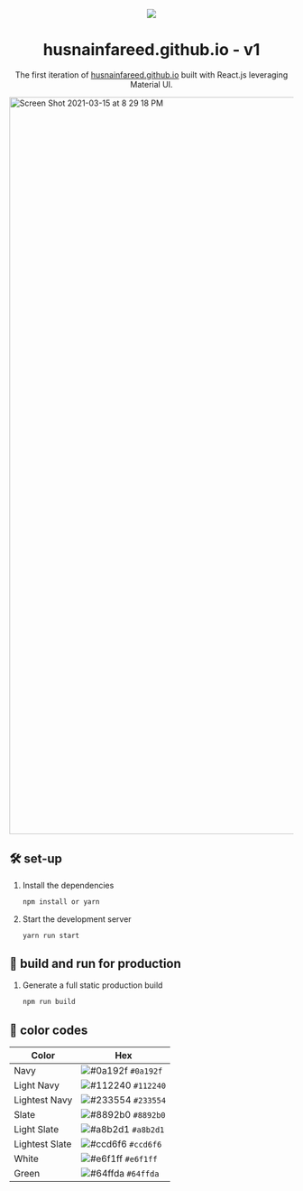 <p align="center">
  <img src="https://img.icons8.com/color/48/000000/magritte.png"/>
</p>
<h1 align="center">
  husnainfareed.github.io - v1
</h1>
<p align="center">
  The first iteration of <a href="https://husnainfareed.github.io" target="_blank">husnainfareed.github.io</a> built with React.js leveraging Material UI.
</p>

<img width="1306" alt="Screen Shot 2021-03-15 at 8 29 18 PM" src="https://user-images.githubusercontent.com/32211479/111238274-24f8b100-85cd-11eb-9d5a-00f07cbc05e9.png">

## 🛠 set-up

1. Install the dependencies

   ```sh
   npm install or yarn
   ```

2. Start the development server

   ```sh
   yarn run start
   ```

## 🚀 build and run for production

1. Generate a full static production build

   ```sh
   npm run build
   ```


## 🎨 color codes

| Color          | Hex                                                                |
| -------------- | ------------------------------------------------------------------ |
| Navy           | ![#0a192f](https://via.placeholder.com/10/0a192f?text=+) `#0a192f` |
| Light Navy     | ![#112240](https://via.placeholder.com/10/0a192f?text=+) `#112240` |
| Lightest Navy  | ![#233554](https://via.placeholder.com/10/303C55?text=+) `#233554` |
| Slate          | ![#8892b0](https://via.placeholder.com/10/8892b0?text=+) `#8892b0` |
| Light Slate    | ![#a8b2d1](https://via.placeholder.com/10/a8b2d1?text=+) `#a8b2d1` |
| Lightest Slate | ![#ccd6f6](https://via.placeholder.com/10/ccd6f6?text=+) `#ccd6f6` |
| White          | ![#e6f1ff](https://via.placeholder.com/10/e6f1ff?text=+) `#e6f1ff` |
| Green          | ![#64ffda](https://via.placeholder.com/10/64ffda?text=+) `#64ffda` |
